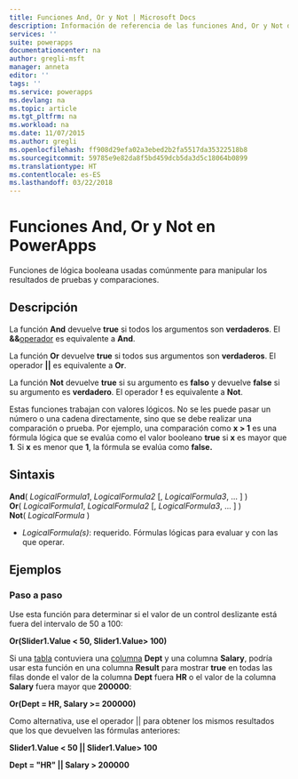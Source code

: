 ```yaml
---
title: Funciones And, Or y Not | Microsoft Docs
description: Información de referencia de las funciones And, Or y Not de PowerApps, con sintaxis y ejemplos
services: ''
suite: powerapps
documentationcenter: na
author: gregli-msft
manager: anneta
editor: ''
tags: ''
ms.service: powerapps
ms.devlang: na
ms.topic: article
ms.tgt_pltfrm: na
ms.workload: na
ms.date: 11/07/2015
ms.author: gregli
ms.openlocfilehash: ff908d29efa02a3ebed2b2fa5517da35322518b8
ms.sourcegitcommit: 59785e9e82da8f5bd459dcb5da3d5c18064b0899
ms.translationtype: HT
ms.contentlocale: es-ES
ms.lasthandoff: 03/22/2018
---
```

# <a name="and-or-and-not-functions-in-powerapps"></a>Funciones And, Or y Not en PowerApps
Funciones de lógica booleana usadas comúnmente para manipular los resultados de pruebas y comparaciones.

## <a name="description"></a>Descripción
La función **And** devuelve **true** si todos los argumentos son **verdaderos**.  El **&&**[operador](operators.md) es equivalente a **And**.

La función **Or** devuelve **true** si todos sus argumentos son **verdaderos**.  El operador **||** es equivalente a **Or**.

La función **Not** devuelve **true** si su argumento es **falso** y devuelve **false** si su argumento es **verdadero**.  El operador **!** es equivalente a **Not**.

Estas funciones trabajan con valores lógicos. No se les puede pasar un número o una cadena directamente, sino que se debe realizar una comparación o prueba. Por ejemplo, una comparación como **x > 1** es una fórmula lógica que se evalúa como el valor booleano **true** si **x** es mayor que **1**. Si **x** es menor que **1**, la fórmula se evalúa como **false.**

## <a name="syntax"></a>Sintaxis
**And**( *LogicalFormula1*, *LogicalFormula2* [, *LogicalFormula3*, ... ] )<br>
**Or**( *LogicalFormula1*, *LogicalFormula2* [, *LogicalFormula3*, ... ] )<br>
**Not**( *LogicalFormula* )

* *LogicalFormula(s)*: requerido.  Fórmulas lógicas para evaluar y con las que operar.

## <a name="examples"></a>Ejemplos
### <a name="step-by-step"></a>Paso a paso
Use esta función para determinar si el valor de un control deslizante está fuera del intervalo de 50 a 100:

**Or(Slider1.Value < 50, Slider1.Value> 100)**

Si una [tabla](../working-with-tables.md) contuviera una [columna](../working-with-tables.md#columns) **Dept** y una columna **Salary**, podría usar esta función en una columna **Result** para mostrar **true** en todas las filas donde el valor de la columna **Dept** fuera **HR** o el valor de la columna **Salary** fuera mayor que **200000**:

**Or(Dept = HR, Salary >= 200000)**

Como alternativa, use el operador || para obtener los mismos resultados que los que devuelven las fórmulas anteriores:

**Slider1.Value < 50 || Slider1.Value> 100**

**Dept = "HR" || Salary > 200000**

